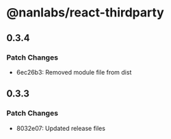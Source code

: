 # @nanlabs/react-thirdparty

## 0.3.4

### Patch Changes

- 6ec26b3: Removed module file from dist

## 0.3.3

### Patch Changes

- 8032e07: Updated release files

